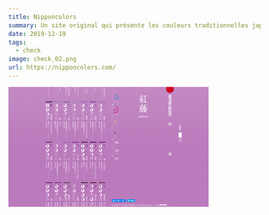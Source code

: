 ```yaml
---
title: Nipponcolors
summary: Un site original qui présente les couleurs traditionnelles japonaises
date: 2019-12-19
tags:
  - check
image: check_02.png
url: https://nipponcolors.com/
---
```

![image du site nipponcolors](/static/img/check_02.png)
